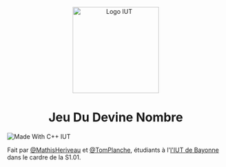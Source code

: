 
<p align="center">
    <img width="200" src="https://www.iutbayonne.univ-pau.fr/sites/all/themes/iutbay/logo-black.png" alt="Logo IUT" link="https://www.iutbayonne.univ-pau.fr">
</p>

<h1 align="center">Jeu Du Devine Nombre</h1>

<p>
    <img src="https://forthebadge.com/images/badges/made-with-c-plus-plus.svg" alt="Made With C++ IUT" link="https://www.iutbayonne.univ-pau.fr">
</p>


Fait par [@MathisHeriveau](https://github.com/Relaxboum) et [@TomPlanche](https://github.com/TomPlanche), étudiants à l'[l'IUT de Bayonne](https://www.iutbayonne.univ-pau.fr) dans le cardre de la S1.01.
